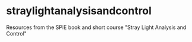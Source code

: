 # straylightanalysisandcontrol
Resources from the SPIE book and short course "Stray Light Analysis and Control"
